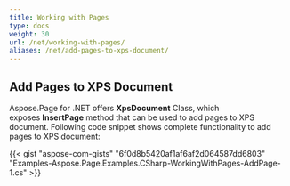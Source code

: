 ```yaml
---
title: Working with Pages
type: docs
weight: 30
url: /net/working-with-pages/
aliases: /net/add-pages-to-xps-document/
---
```


## **Add Pages to XPS Document**

Aspose.Page for .NET offers **XpsDocument** Class, which exposes **InsertPage** method that can be used to add pages to XPS document. Following code snippet shows complete functionality to add pages to XPS document:

{{< gist "aspose-com-gists" "6f0d8b5420af1af6af2d064587dd6803" "Examples-Aspose.Page.Examples.CSharp-WorkingWithPages-AddPage-1.cs" >}}
